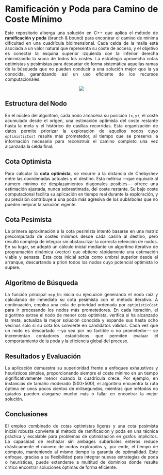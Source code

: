 <div align="justify">

# Ramificación y Poda para Camino de Coste Mínimo

Este repositorio alberga una solución en C++ que aplica el método de **ramificación y poda** (branch & bound) para encontrar el camino de mínima dificultad en una cuadrícula bidimensional. Cada celda de la malla está asociada a un valor natural que representa su coste de acceso, y el objetivo es conectar la esquina superior izquierda con la inferior derecha minimizando la suma de todos los costes. La estrategia aprovecha cotas optimistas y pesimistas para descartar de forma sistemática aquellas ramas de la búsqueda que no pueden conducir a una solución mejor que la ya conocida, garantizando así un uso eficiente de los recursos computacionales.

<p align="center">
  <img src="https://github.com/user-attachments/assets/d666389b-0fa8-431a-80e7-34a79e2ff7db" />
</p>

## Estructura del Nodo

En el núcleo del algoritmo, cada nodo almacena su posición `(x,y)`, el coste acumulado desde el origen, una estimación optimista del coste restante hasta la meta y el histórico de casillas recorridas. Esta organización de datos permite priorizar la exploración de aquellos nodos cuyo `optimisticCost` resulte más prometedor, al tiempo que se preserva la información necesaria para reconstruir el camino completo una vez alcanzada la celda final.

## Cota Optimista

Para calcular la **cota optimista**, se recurre a la distancia de Chebyshev entre las coordenadas actuales y el destino. Esta métrica —que equivale al número mínimo de desplazamientos diagonales posibles— ofrece una estimación ajustada, nunca sobrestimada, del coste restante. Su bajo coste computacional facilita su aplicación en tiempo real durante la exploración, y su precisión contribuye a una poda más agresiva de los subárboles que no pueden mejorar la solución vigente.

## Cota Pesimista

La primera aproximación a la cota pesimista intentó basarse en una matriz precomputada de costes mínimos desde cada casilla al destino, pero resultó compleja de integrar sin obstaculizar la correcta retención de nodos. En su lugar, se adoptó un cálculo inicial mediante un algoritmo iterativo de programación dinámica (vector) que obtiene rápidamente una estimación viable y sensata. Esta cota inicial actúa como umbral superior desde el arranque, descartando a priori todos los nodos cuyo potencial optimista lo supere.

## Algoritmo de Búsqueda

La función principal `mcp_bb` inicia su ejecución generando el nodo raíz y calculando de inmediato su cota pesimista con el método iterativo. A continuación, emplea una cola de prioridad ordenada por `optimisticCost` para ir procesando los nodos más prometedores. En cada iteración, el algoritmo extrae el nodo de menor cota optimista, verifica si ha alcanzado la meta, actualiza la mejor solución conocida y expande sus hasta ocho vecinos solo si su cota los convierte en candidatos válidos. Cada vez que un nodo es descartado —ya sea por no factible o no prometedor— se incrementan contadores estadísticos que permiten evaluar el comportamiento de la poda y la eficiencia global del proceso.

## Resultados y Evaluación

La aplicación demuestra su superioridad frente a enfoques exhaustivos y heurísticos simples, proporcionando siempre el coste mínimo en un tiempo significativamente menor cuando la cuadrícula crece. Por ejemplo, en instancias de tamaño moderado (500×500), el algoritmo encuentra la ruta óptima en unos pocos cientos de milisegundos, mientras que métodos no guiados pueden alargarse mucho más o fallar en encontrar la mejor solución.

## Conclusiones

El empleo combinado de cotas optimistas ligeras y una cota pesimista inicial robusta convierte al método de ramificación y poda en una técnica práctica y escalable para problemas de optimización en grafos implícitos. La capacidad de rechazar sin ambages subárboles enteros reduce drásticamente el número de nodos explorados y, por ende, el tiempo de cómputo, manteniendo al mismo tiempo la garantía de optimalidad. Este enfoque, gracias a su flexibilidad para integrar nuevas estrategias de poda o heurísticas, puede extenderse a multitud de dominios donde resulte crítico encontrar soluciones óptimas de forma eficiente.

</div>
